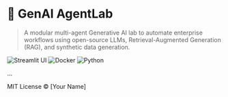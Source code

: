# 🧠 GenAI AgentLab

> A modular multi-agent Generative AI lab to automate enterprise workflows using open-source LLMs, Retrieval-Augmented Generation (RAG), and synthetic data generation.

![Streamlit UI](https://img.shields.io/badge/Streamlit-UX-red)
![Docker](https://img.shields.io/badge/Containerized-ready-blue)
![Python](https://img.shields.io/badge/Made%20with-Python%203.10-green)

...

MIT License © [Your Name]
